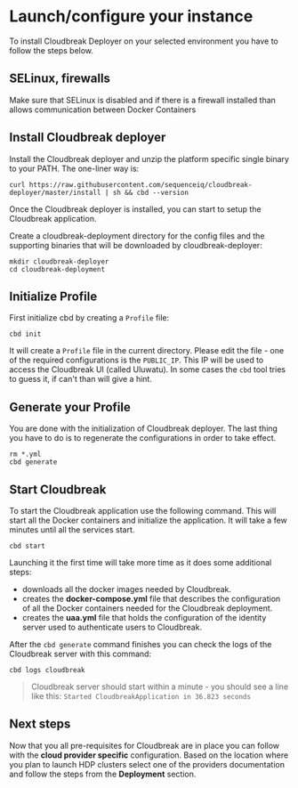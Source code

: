 # Launch/configure your instance

To install Cloudbreak Deployer on your selected environment you have to follow the steps below.

## SELinux, firewalls

Make sure that SELinux is disabled and if there is a firewall installed than allows communication between Docker Containers

## Install Cloudbreak deployer

Install the Cloudbreak deployer and unzip the platform specific single binary to your PATH. The one-liner way is:

```
curl https://raw.githubusercontent.com/sequenceiq/cloudbreak-deployer/master/install | sh && cbd --version
```

Once the Cloudbreak deployer is installed, you can start to setup the Cloudbreak application.

Create a cloudbreak-deployment directory for the config files and the supporting binaries that will be downloaded by cloudbreak-deployer:

```
mkdir cloudbreak-deployer
cd cloudbreak-deployment
```

## Initialize Profile

First initialize cbd by creating a `Profile` file:

```
cbd init
```

It will create a `Profile` file in the current directory. Please edit the file - one of the required configurations is the `PUBLIC_IP`.
This IP will be used to access the Cloudbreak UI (called Uluwatu). In some cases the `cbd` tool tries to guess it, if can't than will give a hint.

## Generate your Profile

You are done with the initialization of Cloudbreak deployer. The last thing you have to do is to regenerate the configurations in order to take effect.

```
rm *.yml
cbd generate
```

## Start Cloudbreak

To start the Cloudbreak application use the following command.
This will start all the Docker containers and initialize the application. It will take a few minutes until all the services start.

```
cbd start
```

Launching it the first time will take more time as it does some additional steps:

- downloads all the docker images needed by Cloudbreak.
- creates the **docker-compose.yml** file that describes the configuration of all the Docker containers needed for the Cloudbreak deployment.
- creates the **uaa.yml** file that holds the configuration of the identity server used to authenticate users to Cloudbreak.

After the `cbd generate` command finishes you can check the logs of the Cloudbreak server with this command:

```
cbd logs cloudbreak
```
>Cloudbreak server should start within a minute - you should see a line like this: `Started CloudbreakApplication in 36.823 seconds`

## Next steps

Now that you all pre-requisites for Cloudbreak are in place you can follow with the **cloud provider specific** configuration. Based on the location where you plan to launch HDP clusters select one of the providers documentation and follow the steps from the  **Deployment** section.
